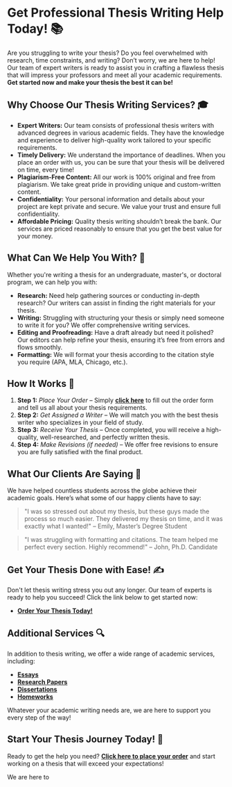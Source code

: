# Get Professional Thesis Writing Help Today! 📚

Are you struggling to write your thesis? Do you feel overwhelmed with research, time constraints, and writing? Don’t worry, we are here to help! Our team of expert writers is ready to assist you in crafting a flawless thesis that will impress your professors and meet all your academic requirements. **Get started now and make your thesis the best it can be!**

## Why Choose Our Thesis Writing Services? 🎓

- **Expert Writers:** Our team consists of professional thesis writers with advanced degrees in various academic fields. They have the knowledge and experience to deliver high-quality work tailored to your specific requirements.
- **Timely Delivery:** We understand the importance of deadlines. When you place an order with us, you can be sure that your thesis will be delivered on time, every time!
- **Plagiarism-Free Content:** All our work is 100% original and free from plagiarism. We take great pride in providing unique and custom-written content.
- **Confidentiality:** Your personal information and details about your project are kept private and secure. We value your trust and ensure full confidentiality.
- **Affordable Pricing:** Quality thesis writing shouldn’t break the bank. Our services are priced reasonably to ensure that you get the best value for your money.

## What Can We Help You With? 📑

Whether you're writing a thesis for an undergraduate, master's, or doctoral program, we can help you with:

- **Research:** Need help gathering sources or conducting in-depth research? Our writers can assist in finding the right materials for your thesis.
- **Writing:** Struggling with structuring your thesis or simply need someone to write it for you? We offer comprehensive writing services.
- **Editing and Proofreading:** Have a draft already but need it polished? Our editors can help refine your thesis, ensuring it’s free from errors and flows smoothly.
- **Formatting:** We will format your thesis according to the citation style you require (APA, MLA, Chicago, etc.).

## How It Works 🚀

1. **Step 1:** _Place Your Order_ – Simply [**click here**](https://tinyurl.com/topessay?keyword=making+a+thesis) to fill out the order form and tell us all about your thesis requirements.
2. **Step 2:** _Get Assigned a Writer_ – We will match you with the best thesis writer who specializes in your field of study.
3. **Step 3:** _Receive Your Thesis_ – Once completed, you will receive a high-quality, well-researched, and perfectly written thesis.
4. **Step 4:** _Make Revisions (if needed)_ – We offer free revisions to ensure you are fully satisfied with the final product.

## What Our Clients Are Saying 💬

We have helped countless students across the globe achieve their academic goals. Here’s what some of our happy clients have to say:

> "I was so stressed out about my thesis, but these guys made the process so much easier. They delivered my thesis on time, and it was exactly what I wanted!" – Emily, Master’s Degree Student

> "I was struggling with formatting and citations. The team helped me perfect every section. Highly recommend!" – John, Ph.D. Candidate

## Get Your Thesis Done with Ease! ✍️

Don't let thesis writing stress you out any longer. Our team of experts is ready to help you succeed! Click the link below to get started now:

- [**Order Your Thesis Today!**](https://tinyurl.com/topessay?keyword=making+a+thesis)

## Additional Services 🔍

In addition to thesis writing, we offer a wide range of academic services, including:

- [**Essays**](https://tinyurl.com/topessay?keyword=making+a+thesis)
- [**Research Papers**](https://tinyurl.com/topessay?keyword=making+a+thesis)
- [**Dissertations**](https://tinyurl.com/topessay?keyword=making+a+thesis)
- [**Homeworks**](https://tinyurl.com/topessay?keyword=making+a+thesis)

Whatever your academic writing needs are, we are here to support you every step of the way!

## Start Your Thesis Journey Today! 🎯

Ready to get the help you need? [**Click here to place your order**](https://tinyurl.com/topessay?keyword=making+a+thesis) and start working on a thesis that will exceed your expectations!

We are here to
